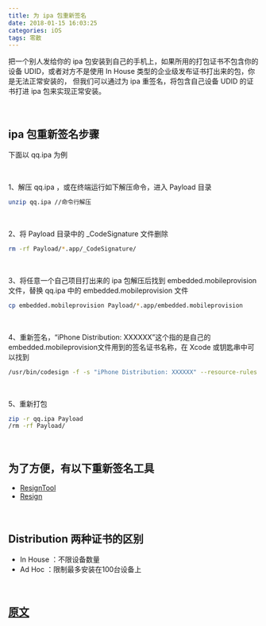 ```yaml
---
title: 为 ipa 包重新签名
date: 2018-01-15 16:03:25
categories: iOS
tags: 零散
---
```


把一个别人发给你的 ipa 包安装到自己的手机上，如果所用的打包证书不包含你的设备 UDID，或者对方不是使用 In House 类型的企业级发布证书打出来的包，你是无法正常安装的， 但我们可以通过为 ipa 重签名，将包含自己设备 UDID 的证书打进 ipa 包来实现正常安装。

<br>

## ipa 包重新签名步骤
下面以 qq.ipa 为例

<br>

1、解压 qq.ipa ，或在终端运行如下解压命令，进入 Payload 目录

``` zsh
unzip qq.ipa //命令行解压
```

<br>

2、将 Payload 目录中的 _CodeSignature 文件删除

``` zsh
rm -rf Payload/*.app/_CodeSignature/
```

<br>

3、将任意一个自己项目打出来的 ipa 包解压后找到 embedded.mobileprovision 文件，替换 qq.ipa 中的 embedded.mobileprovision 文件

``` zsh
cp embedded.mobileprovision Payload/*.app/embedded.mobileprovision
```

<br>

4、重新签名，“iPhone Distribution: XXXXXX”这个指的是自己的embedded.mobileprovision文件用到的签名证书名称，在 Xcode 或钥匙串中可以找到

``` zsh
/usr/bin/codesign -f -s "iPhone Distribution: XXXXXX" --resource-rules Payload/*.app/ResourceRules.plist Payload/*.app/
```

<br>

5、重新打包

``` zsh
zip -r qq.ipa Payload
/rm -rf Payload/
```





<br>

## 为了方便，有以下重新签名工具
* [ResignTool](https://github.com/InjoyDeng/ResignTool/tree/master/ResignTool)
* [Resign](https://github.com/LigeiaRowena/Resign)

<br>

## Distribution 两种证书的区别
* In House ：不限设备数量
* Ad Hoc ：限制最多安装在100台设备上

<br>

## [原文](https://www.jianshu.com/p/441f19fbdc5c)
